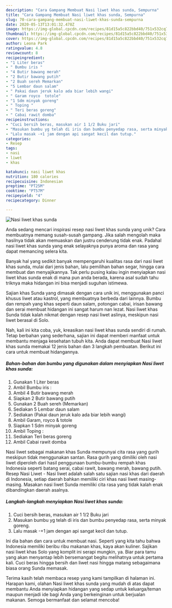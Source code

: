 ```yaml
---
description: "Cara Gampang Membuat Nasi liwet khas sunda, Sempurna"
title: "Cara Gampang Membuat Nasi liwet khas sunda, Sempurna"
slug: 70-cara-gampang-membuat-nasi-liwet-khas-sunda-sempurna
date: 2020-05-13T13:01:32.478Z
image: https://img-global.cpcdn.com/recipes/81d15a5c822bbd40/751x532cq70/nasi-liwet-khas-sunda-foto-resep-utama.jpg
thumbnail: https://img-global.cpcdn.com/recipes/81d15a5c822bbd40/751x532cq70/nasi-liwet-khas-sunda-foto-resep-utama.jpg
cover: https://img-global.cpcdn.com/recipes/81d15a5c822bbd40/751x532cq70/nasi-liwet-khas-sunda-foto-resep-utama.jpg
author: Leona Park
ratingvalue: 4.8
reviewcount: 8
recipeingredient:
- "1 Liter beras"
- " Bumbu iris "
- "4 Butir bawang merah"
- "2 Butir bawang putih"
- "2 Buah sereh Memarkan"
- "5 Lembar daun salam"
- " Pakai daun jeruk kalo ada biar lebih wangi"
- " Garam royco  totole"
- "1 Sdm minyak goreng"
- " Toping "
- " Teri beras goreng"
- " Cabai rawit domba"
recipeinstructions:
- "Cuci bersih beras, masukan air 1 1/2 Buku jari"
- "Masukan bumbu yg telah di iris dan bumbu penyedap rasa, serta minyak goreng."
- "Lalu masak -+1 jam dengan api sangat kecil dan tutup."
categories:
- Resep
tags:
- nasi
- liwet
- khas

katakunci: nasi liwet khas 
nutrition: 180 calories
recipecuisine: Indonesian
preptime: "PT25M"
cooktime: "PT57M"
recipeyield: "4"
recipecategory: Dinner

---
```



![Nasi liwet khas sunda](https://img-global.cpcdn.com/recipes/81d15a5c822bbd40/751x532cq70/nasi-liwet-khas-sunda-foto-resep-utama.jpg)

Anda sedang mencari inspirasi resep nasi liwet khas sunda yang unik? Cara membuatnya memang susah-susah gampang. Jika salah mengolah maka hasilnya tidak akan memuaskan dan justru cenderung tidak enak. Padahal nasi liwet khas sunda yang enak selayaknya punya aroma dan rasa yang dapat memancing selera kita.

Banyak hal yang sedikit banyak mempengaruhi kualitas rasa dari nasi liwet khas sunda, mulai dari jenis bahan, lalu pemilihan bahan segar, hingga cara membuat dan menyajikannya. Tak perlu pusing kalau ingin menyiapkan nasi liwet khas sunda enak di mana pun anda berada, karena asal sudah tahu triknya maka hidangan ini bisa menjadi suguhan istimewa.

Sajian khas Sunda yang dimasak dengan cara unik ini, menggunakan panci khusus liwet atau kastrol, yang membuatnya berbeda dari lainnya. Bumbu dan rempah yang khas seperti daun salam, potongan cabai, irisan bawang dan serai membuat hidangan ini sangat harum nan lezat. Nasi liwet khas Sunda tidak kalah nikmat dengan resep nasi liwet aslinya, meskipun nasi liwet berasal di Solo.


Nah, kali ini kita coba, yuk, kreasikan nasi liwet khas sunda sendiri di rumah. Tetap berbahan yang sederhana, sajian ini dapat memberi manfaat untuk membantu menjaga kesehatan tubuh kita. Anda dapat membuat Nasi liwet khas sunda memakai 12 jenis bahan dan 3 langkah pembuatan. Berikut ini cara untuk membuat hidangannya.

<!--inarticleads1-->

##### Bahan-bahan dan bumbu yang digunakan dalam menyiapkan Nasi liwet khas sunda:

1. Gunakan 1 Liter beras
1. Ambil  Bumbu iris :
1. Ambil 4 Butir bawang merah
1. Siapkan 2 Butir bawang putih
1. Gunakan 2 Buah sereh (Memarkan)
1. Sediakan 5 Lembar daun salam
1. Sediakan  (Pakai daun jeruk kalo ada biar lebih wangi)
1. Ambil  Garam, royco &amp; totole
1. Siapkan 1 Sdm minyak goreng
1. Ambil  Toping :
1. Sediakan  Teri beras goreng
1. Ambil  Cabai rawit domba


Nasi liwet sebagai makanan khas Sunda mempunyai cita rasa yang gurih meskipun tidak menggunakan santan. Rasa gurih yang dimiliki oleh nasi liwet diperoleh dari hasil penggunaan bumbu-bumbu rempah khas Indonesia seperti batang serai, cabai rawit, bawang merah, bawang putih. Resep Nasi Liwet - Nasi liwet adalah salah satu sajian nasi khas dari daerah di Indonesia, setiap daerah bahkan memiliki ciri khas nasi liwet masing-masing. Masakan nasi liwet Sunda memiliki cita rasa yang tidak kalah enak dibandingkan daerah asalnya. 

<!--inarticleads2-->

##### Langkah-langkah menyiapkan Nasi liwet khas sunda:

1. Cuci bersih beras, masukan air 1 1/2 Buku jari
1. Masukan bumbu yg telah di iris dan bumbu penyedap rasa, serta minyak goreng.
1. Lalu masak -+1 jam dengan api sangat kecil dan tutup.


Ini dia bahan dan cara untuk membuat nasi. Seperti yang kita tahu bahwa Indonesia memiliki beribu ribu makanan khas, kaya akan kuliner. Sajikan nasi liwet khas Solo yang komplit ini serapi mungkin, ya. Biar para tamu yang akan menyantap lebih bersemangat begitu melihatnya untuk pertama kali. Cuci beras hingga bersih dan liwet nasi hingga matang sebagaimana biasa orang Sunda memasak. 

Terima kasih telah membaca resep yang kami tampilkan di halaman ini. Harapan kami, olahan Nasi liwet khas sunda yang mudah di atas dapat membantu Anda menyiapkan hidangan yang sedap untuk keluarga/teman maupun menjadi ide bagi Anda yang berkeinginan untuk berjualan makanan. Semoga bermanfaat dan selamat mencoba!
